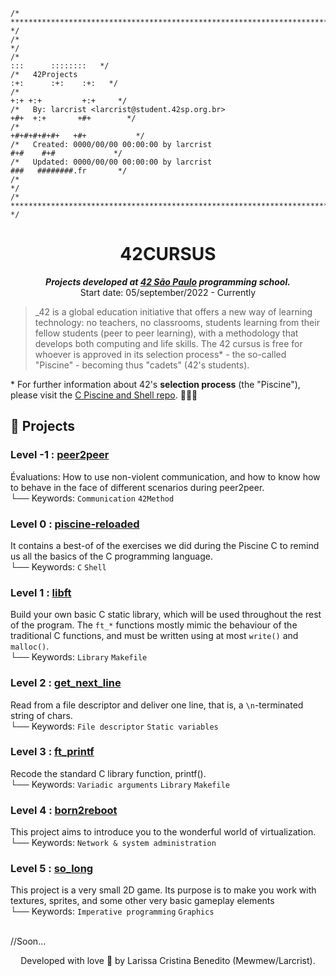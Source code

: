 ```
/* ****************************************************************************************** */
/*                                                                                            */
/*                                                                        :::      ::::::::   */
/*   42Projects                                                         :+:      :+:    :+:   */
/*                                                                    +:+ +:+         +:+     */
/*   By: larcrist <larcrist@student.42sp.org.br>                    +#+  +:+       +#+        */
/*                                                                +#+#+#+#+#+   +#+           */
/*   Created: 0000/00/00 00:00:00 by larcrist                          #+#    #+#             */
/*   Updated: 0000/00/00 00:00:00 by larcrist                         ###   ########.fr       */
/*                                                                                            */
/* ****************************************************************************************** */
```

<h1 align="center">
	42CURSUS
</h1>

<p align="center">
	<b><i>Projects developed at <a href="https://www.42sp.org.br/">42 São Paulo</a> programming school.</i></b><br>
	Start date: 05/september/2022 - Currently
</p>

> _42 is a global education initiative that offers a new way of learning technology: no teachers, no classrooms, students learning from their fellow students (peer to peer learning), with a methodology that develops both computing and life skills. The 42 cursus is free for whoever is approved in its selection process* - the so-called "Piscine" - becoming thus "cadets" (42's students).

  \* For further information about 42's **selection process** (the "Piscine"), please visit the [C Piscine and Shell repo](https://github.com/mewmewdevart/42SP_Piscina). 🏊🏿‍♀️
  
## 📁 Projects

### Level -1 : **[peer2peer ](p2p_101)**
  Évaluations: How to use non-violent communication, and how to know how to behave in the face of different scenarios during peer2peer. <br>
└── Keywords: `Communication` `42Method` 

### Level 0 : **[piscine-reloaded ](piscine_reloaded)**
  It contains a best-of of the exercises we did during the Piscine C to remind us all the basics of the C programming language.<br>
└── Keywords: `C` `Shell` 

### Level 1 : **[libft](https://github.com/mewmewdevart/libft)**
  Build your own basic C static library, which will be used throughout the rest of the program. The ```ft_*``` functions mostly mimic the behaviour of the traditional C functions, and must be written using at most ```write()``` and ```malloc()```. <br>
└── Keywords: `Library` `Makefile`

### Level 2 : **[get_next_line](https://github.com/mewmewdevart/get_next_line)**
  Read from a file descriptor and deliver one line, that is, a ```\n```-terminated string of chars. <br>
└── Keywords: `File descriptor` `Static variables`

### Level 3 : **[ft_printf](https://github.com/mewmewdevart/ft_printf)**
  Recode the standard C library function, printf(). <br>
└── Keywords: `Variadic arguments` `Library` `Makefile`

### Level 4 : **[born2reboot](https://github.com/mewmewdevart/born2beroot)**
This project aims to introduce you to the wonderful world of virtualization. <br>
└── Keywords: `Network & system administration` 

### Level 5 : **[so_long](https://github.com/mewmewdevart/so_long)**
This project is a very small 2D game. Its purpose is to make you work with textures, sprites,
and some other very basic gameplay elements <br>
└── Keywords: `Imperative programming`  `Graphics`
 
  <br>
//Soon...
  <br>
  <p align="center"> Developed with love 💜 by Larissa Cristina Benedito (Mewmew/Larcrist). </p>

